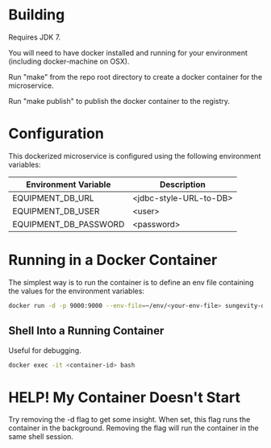 Building
========

Requires JDK 7.

You will need to have docker installed and running for your environment (including docker-machine on OSX).

Run "make" from the repo root directory to create a docker container for the microservice.

Run "make publish" to publish the docker container to the registry.

Configuration
=============
This dockerized microservice is configured using the following environment variables:

| Environment Variable  | Description                  |
|-----------------------|------------------------------|
| EQUIPMENT_DB_URL      | &lt;jdbc-style-URL-to-DB&gt; |
| EQUIPMENT_DB_USER     | &lt;user&gt;                 |
| EQUIPMENT_DB_PASSWORD | &lt;password&gt;             |

Running in a Docker Container
=============================

The simplest way is to run the container is to define an env file containing the values for the environment variables:

```bash
docker run -d -p 9000:9000 --env-file=~/env/<your-env-file> sungevity-docker-dockerv2-local.artifactoryonline.com/equipment-service
```

Shell Into a Running Container
------------------------------

Useful for debugging.

```bash
docker exec -it <container-id> bash 
```

HELP! My Container Doesn't Start
================================

Try removing the -d flag to get some insight. When set, this flag runs the container in the background. Removing the flag will run the container in the same shell session.